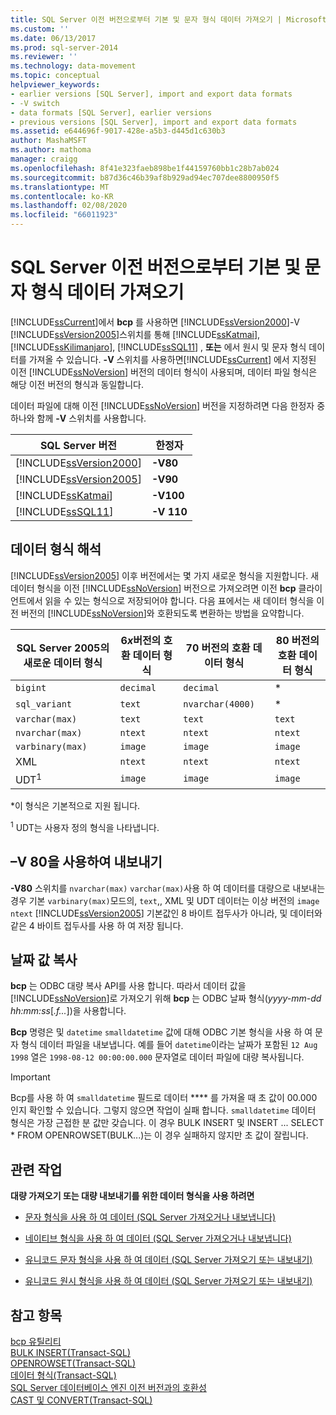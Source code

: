 ```yaml
---
title: SQL Server 이전 버전으로부터 기본 및 문자 형식 데이터 가져오기 | Microsoft 문서
ms.custom: ''
ms.date: 06/13/2017
ms.prod: sql-server-2014
ms.reviewer: ''
ms.technology: data-movement
ms.topic: conceptual
helpviewer_keywords:
- earlier versions [SQL Server], import and export data formats
- -V switch
- data formats [SQL Server], earlier versions
- previous versions [SQL Server], import and export data formats
ms.assetid: e644696f-9017-428e-a5b3-d445d1c630b3
author: MashaMSFT
ms.author: mathoma
manager: craigg
ms.openlocfilehash: 8f41e323faeb898be1f44159760bb1c28b7ab024
ms.sourcegitcommit: b87d36c46b39af8b929ad94ec707dee8800950f5
ms.translationtype: MT
ms.contentlocale: ko-KR
ms.lasthandoff: 02/08/2020
ms.locfileid: "66011923"
---
```

# <a name="import-native-and-character-format-data-from-earlier-versions-of-sql-server"></a>SQL Server 이전 버전으로부터 기본 및 문자 형식 데이터 가져오기
  [!INCLUDE[ssCurrent](../../includes/sscurrent-md.md)]에서 **bcp** 를 사용하면 [!INCLUDE[ssVersion2000](../../includes/ssversion2000-md.md)]-V [!INCLUDE[ssVersion2005](../../includes/ssversion2005-md.md)]스위치를 통해 [!INCLUDE[ssKatmai](../../includes/sskatmai-md.md)], [!INCLUDE[ssKilimanjaro](../../includes/sskilimanjaro-md.md)], [!INCLUDE[ssSQL11](../../includes/sssql11-md.md)] , **또는** 에서 원시 및 문자 형식 데이터를 가져올 수 있습니다. **-V** 스위치를 사용하면[!INCLUDE[ssCurrent](../../includes/sscurrent-md.md)] 에서 지정된 이전 [!INCLUDE[ssNoVersion](../../includes/ssnoversion-md.md)] 버전의 데이터 형식이 사용되며, 데이터 파일 형식은 해당 이전 버전의 형식과 동일합니다.  
  
 데이터 파일에 대해 이전 [!INCLUDE[ssNoVersion](../../includes/ssnoversion-md.md)] 버전을 지정하려면 다음 한정자 중 하나와 함께 **-V** 스위치를 사용합니다.  
  
|SQL Server 버전|한정자|  
|------------------------|---------------|  
|[!INCLUDE[ssVersion2000](../../includes/ssversion2000-md.md)]|**-V80**|  
|[!INCLUDE[ssVersion2005](../../includes/ssversion2005-md.md)]|**-V90**|  
|[!INCLUDE[ssKatmai](../../includes/sskatmai-md.md)]|**-V100**|  
|[!INCLUDE[ssSQL11](../../includes/sssql11-md.md)]|**-V 110**|  
  
## <a name="interpretation-of-data-types"></a>데이터 형식 해석  
 [!INCLUDE[ssVersion2005](../../includes/ssversion2005-md.md)] 이후 버전에서는 몇 가지 새로운 형식을 지원합니다. 새 데이터 형식을 이전 [!INCLUDE[ssNoVersion](../../includes/ssnoversion-md.md)] 버전으로 가져오려면 이전 **bcp** 클라이언트에서 읽을 수 있는 형식으로 저장되어야 합니다. 다음 표에서는 새 데이터 형식을 이전 버전의 [!INCLUDE[ssNoVersion](../../includes/ssnoversion-md.md)]와 호환되도록 변환하는 방법을 요약합니다.  
  
|SQL Server 2005의 새로운 데이터 형식|6*x*버전의 호환 데이터 형식|70 버전의 호환 데이터 형식|80 버전의 호환 데이터 형식|  
|---------------------------------------|-------------------------------------------|-----------------------------------------|-----------------------------------------|  
|`bigint`|`decimal`|`decimal`|*|  
|`sql_variant`|`text`|`nvarchar(4000)`|*|  
|`varchar(max)`|`text`|`text`|`text`|  
|`nvarchar(max)`|`ntext`|`ntext`|`ntext`|  
|`varbinary(max)`|`image`|`image`|`image`|  
|XML|`ntext`|`ntext`|`ntext`|  
|UDT<sup>1</sup>|`image`|`image`|`image`|  
  
 \*이 형식은 기본적으로 지원 됩니다.  
  
 <sup>1</sup> UDT는 사용자 정의 형식을 나타냅니다.  
  
## <a name="exporting-using--v-80"></a>–V 80을 사용하여 내보내기  
 **-V80** 스위치를 `nvarchar(max)` `varchar(max)`사용 하 여 데이터를 대량으로 내보내는 경우 기본 `varbinary(max)`모드의, `text`,, XML 및 UDT 데이터는 이상 버전의 `image` `ntext` [!INCLUDE[ssVersion2005](../../includes/ssversion2005-md.md)] 기본값인 8 바이트 접두사가 아니라, 및 데이터와 같은 4 바이트 접두사를 사용 하 여 저장 됩니다.  
  
## <a name="copying-date-values"></a>날짜 값 복사  
 **bcp** 는 ODBC 대량 복사 API를 사용 합니다. 따라서 데이터 값을 [!INCLUDE[ssNoVersion](../../includes/ssnoversion-md.md)]로 가져오기 위해 **bcp** 는 ODBC 날짜 형식(*yyyy-mm-dd hh:mm:ss*[*.f...*])을 사용합니다.  
  
 **Bcp** 명령은 및 `datetime` `smalldatetime` 값에 대해 ODBC 기본 형식을 사용 하 여 문자 형식 데이터 파일을 내보냅니다. 예를 들어 `datetime`이라는 날짜가 포함된 `12 Aug 1998` 열은 `1998-08-12 00:00:00.000` 문자열로 데이터 파일에 대량 복사됩니다.  
  
> [!IMPORTANT]  
>  Bcp를 사용 하 여 `smalldatetime` 필드로 데이터 **** 를 가져올 때 초 값이 00.000 인지 확인할 수 있습니다. 그렇지 않으면 작업이 실패 합니다. 
  `smalldatetime` 데이터 형식은 가장 근접한 분 값만 갖습니다. 이 경우 BULK INSERT 및 INSERT ... SELECT * FROM OPENROWSET(BULK...)는 이 경우 실패하지 않지만 초 값이 잘립니다.  
  
##  <a name="RelatedTasks"></a> 관련 작업  
 **대량 가져오기 또는 대량 내보내기를 위한 데이터 형식을 사용 하려면**  
  
-   [문자 형식을 사용 하 여 데이터 &#40;SQL Server 가져오거나 내보냅니다&#41;](use-character-format-to-import-or-export-data-sql-server.md)  
  
-   [네이티브 형식을 사용 하 여 데이터 &#40;SQL Server 가져오거나 내보냅니다&#41;](use-native-format-to-import-or-export-data-sql-server.md)  
  
-   [유니코드 문자 형식을 사용 하 여 데이터 &#40;SQL Server 가져오기 또는 내보내기&#41;](use-unicode-character-format-to-import-or-export-data-sql-server.md)  
  
-   [유니코드 원시 형식을 사용 하 여 데이터 &#40;SQL Server 가져오기 또는 내보내기&#41;](use-unicode-native-format-to-import-or-export-data-sql-server.md)  
  
 
  
## <a name="see-also"></a>참고 항목  
 [bcp 유틸리티](../../tools/bcp-utility.md)   
 [BULK INSERT&#40;Transact-SQL&#41;](/sql/t-sql/statements/bulk-insert-transact-sql)   
 [OPENROWSET&#40;Transact-SQL&#41;](/sql/t-sql/functions/openrowset-transact-sql)   
 [데이터 형식&#40;Transact-SQL&#41;](/sql/t-sql/data-types/data-types-transact-sql)   
 [SQL Server 데이터베이스 엔진 이전 버전과의 호환성](../../database-engine/sql-server-database-engine-backward-compatibility.md)   
 [CAST 및 CONVERT&#40;Transact-SQL&#41;](/sql/t-sql/functions/cast-and-convert-transact-sql)  
  
  
